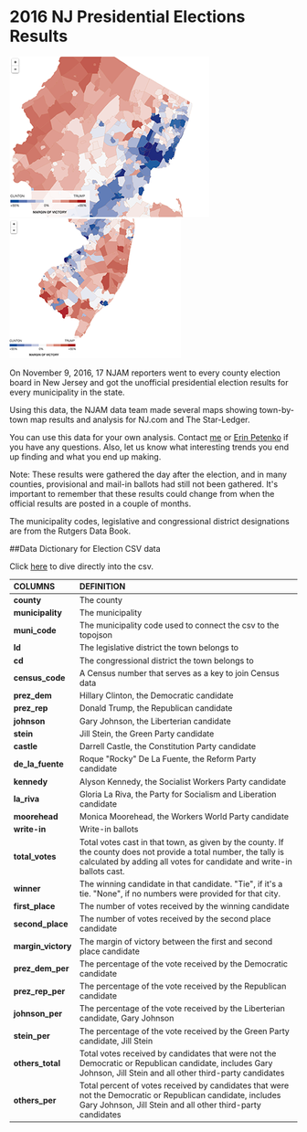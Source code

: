 # 2016 NJ Presidential Elections Results

![alt text](img/nj_north.png "NJ_Election_Map") ![alt text](img/nj_south.png "NJ_Election_Map2")


On November 9, 2016, 17 NJAM reporters went to every county election board in New Jersey and got the unofficial presidential election results for every municipality in the state.

Using this data, the NJAM data team made several maps showing town-by-town map results and analysis for NJ.com and The Star-Ledger.

You can use this data for your own analysis. Contact [me](castudillo@njadvancemedia.com) or [Erin Petenko](epetenko@njadvancemedia.com) if you have any questions. Also, let us know what interesting trends you end up finding and what you end up making.

Note: These results were gathered the day after the election, and in many counties, provisional and mail-in ballots had still not been gathered. It's important to remember that these results could change from when the official results are posted in a couple of months.

The municipality codes, legislative and congressional district designations are from the Rutgers Data Book.

##Data Dictionary for Election CSV data

Click [here](data/njelection_results.csv) to dive directly into the csv. 

| COLUMNS       | DEFINITION           | 
|:------------- |:-------------| 
|**county**    |The county |
|**municipality**     | The municipality | 
| **muni_code** | The municipality code used to connect the csv to the topojson| 
|**ld**  |The legislative district the town belongs to|
|**cd**| The congressional district the town belongs to | 
|**census_code** | A Census number that serves as a key to join Census data| 
|**prez_dem**|Hillary Clinton, the Democratic candidate |
|**prez_rep**|Donald Trump, the Republican candidate| 
|**johnson** | Gary Johnson, the Liberterian candidate|
|**stein**|Jill Stein, the Green Party candidate|
|**castle**|Darrell Castle, the Constitution Party candidate| 
|**de_la_fuente** | Roque "Rocky" De La Fuente, the Reform Party candidate| 
|**kennedy**|Alyson Kennedy, the Socialist Workers Party candidate |
|**la_riva**|Gloria La Riva, the Party for Socialism and Liberation candidate| 
|**moorehead** | Monica Moorehead, the Workers World Party candidate| 
|**write-in** | Write-in ballots| 
|**total_votes**|Total votes cast in that town, as given by the county. If the county does not provide a total number, the tally is calculated by adding all votes for candidate and write-in ballots cast. | 
|**winner** | The winning candidate in that candidate. "Tie", if it's a tie. "None", if no numbers were provided for that city.|
|**first_place**|The number of votes received by the winning candidate |
|**second_place** | The number of votes received by the second place candidate|
|**margin_victory**|The margin of victory between the first and second place candidate |
|**prez_dem_per** | The percentage of the vote received by the Democratic candidate|
|**prez_rep_per**|The percentage of the vote received by the Republican candidate |
|**johnson_per** | The percentage of the vote received by the Liberterian candidate, Gary Johnson|
|**stein_per**|The percentage of the vote received by the Green Party candidate, Jill Stein |
|**others_total** | Total votes received by candidates that were not the Democratic or Republican candidate, includes Gary Johnson, Jill Stein and all other third-party candidates|
|**others_per**|Total percent of votes received by candidates that were not the Democratic or Republican candidate, includes Gary Johnson, Jill Stein and all other third-party candidates |




